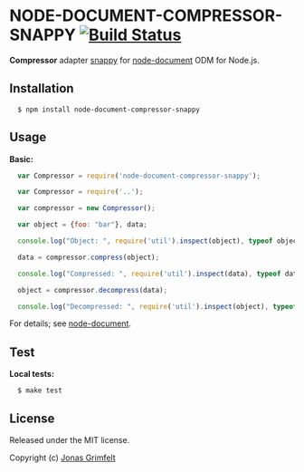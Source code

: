 # NODE-DOCUMENT-COMPRESSOR-SNAPPY [![Build Status](https://secure.travis-ci.org/grimen/node-document-compressor-snappy.png)](http://travis-ci.org/grimen/node-document-compressor-snappy)

**Compressor** adapter [snappy](https://github.com/kesla/node-snappy) for [node-document](https://github.com/grimen/node-document) ODM for Node.js.


## Installation

```shell
  $ npm install node-document-compressor-snappy
```


## Usage

**Basic:**

```javascript
  var Compressor = require('node-document-compressor-snappy');

  var Compressor = require('..');

  var compressor = new Compressor();

  var object = {foo: "bar"}, data;

  console.log("Object: ", require('util').inspect(object), typeof object);

  data = compressor.compress(object);

  console.log("Compressed: ", require('util').inspect(data), typeof data);

  object = compressor.decompress(data);

  console.log("Decompressed: ", require('util').inspect(object), typeof object);
```

For details; see [node-document](https://github.com/grimen/node-document).


## Test

**Local tests:**

```shell
  $ make test
```


## License

Released under the MIT license.

Copyright (c) [Jonas Grimfelt](http://github.com/grimen)
